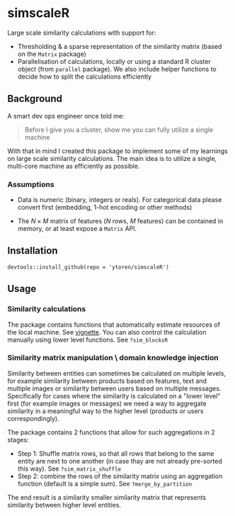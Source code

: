 # simscaleR

Large scale similarity calculations with support for:
* Thresholding & a sparse representation of the similarity matrix (based on the `Matrix` package)
* Parallelisation of calculations, locally or using a standard R cluster object (from `parallel` package). We also include helper functions to decide how to split the calculations efficiently  

## Background

A smart dev ops engineer once told me: 
> Before I give you a cluster, show me you can fully utilize a single machine

With that in mind I created this package to implement some of my learnings on large scale similarity calculations. The main idea is to utilize a single, multi-core machine as efficiently as possible.

### Assumptions

* Data is numeric (binary, integers or reals). For categorical data please convert first (embedding, 1-hot encoding or other methods)

* The $N\times M$ matrix of features ($N$ rows, $M$ features) can be contained in memory, or at least expose a `Matrix` API. 


## Installation
`devtools::install_github(repo = 'ytoren/simscaleR')`

## Usage

### Similarity calculations 

The package contains functions that automatically estimate resources of the local machine. See [vignette]('/vignettes/estimating-local-resources.Rmd'). You can also control the calculation manually using lower level functions. See `?sim_blocksR`

### Similarity matrix manipulation \ domain knowledge injection

Similarity between entities can sometimes be calculated on multiple levels, for example similarity between products based on features, text and multiple images or similarity between users based on multiple messages. Specifically for cases where the similarity is calculated on a "lower level" first (for example images or messages) we need a way to aggregate similarity in a meaningful way to the higher level (products or users correspondingly).  

The package contains 2 functions that allow for such aggregations in 2 stages: 

* Step 1: Shuffle matrix rows, so that all rows that belong to the same entity are next to one another (in case thay are not already pre-sorted this way). See `?sim_matrix_shuffle`
* Step 2: combine the rows of the similarity matrix using an aggregation function (default is a simple sum). See `?merge_by_partition`

The end result is a similarity smaller similarity matrix that represents similarity between higher level entities. 




